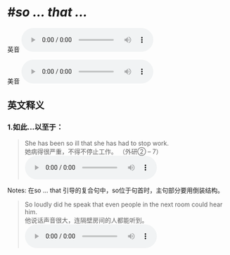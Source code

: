 # ***\#so ... that ...*** 
英音
<audio src="./media/so ... that .._AAC.aac" controls="controls"></audio>

美音
<audio src="./media/so ... that ._AAC.aac" controls="controls"></audio>



  

英文释义
---
### 1.**如此…以至于：**  

 > She has been so ill that she has had to stop work.  
 > 她病得很严重，不得不停止工作。  （外研② – 7）  
<audio src="./media/so-14.aac" controls="controls"></audio>

Notes: 在so ... that 引导的复合句中，so位于句首时，主句部分要用倒装结构。  
 > So loudly did he speak that even people in the next room could hear him.   
 > 他说话声音很大，连隔壁房间的人都能听到。    
<audio src="./media/so-15.aac" controls="controls"></audio>


